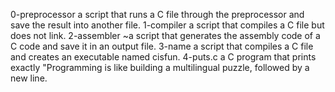 0-preprocessor a script that runs a C file through the preprocessor and save the result into another file.
1-compiler a script that compiles a C file but does not link.
2-assembler ~a script that generates the assembly code of a C code and save it in an output file. 
3-name a script that compiles a C file and creates an executable named cisfun.
4-puts.c a C program that prints exactly "Programming is like building a multilingual puzzle, followed by a new line.
